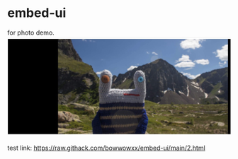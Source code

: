 # embed-ui
for photo demo. 
![image](https://raw.githubusercontent.com/bowwowxx/embed-ui/main/image.png) 

test link:
https://raw.githack.com/bowwowxx/embed-ui/main/2.html

